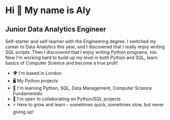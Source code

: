 <!--
## Hi there 👋
### I'm Aly :relaxed: I'm a newbie to the world of coding, but I'm passionate about all things Data and hope to become a Data Engineer one day :sunrise_over_mountains:  
#### Planning to go the whole path one step at the time, and will add my projects along the way  :beginner:
#### This is what I'm learning right now 🌱:
- SQL 
  <br>
- Python 
  <br>
- Tableau 
<br> -->

Hi 👋 My name is Aly
====================

Junior Data Analytics Engineer
------------------------------

Self-starter and self-learner with the Engineering degree. I switched my career to Data Analytics this year, and I discovered that I really enjoy writing SQL scripts. Then I discovered that I enjoy writing Python programs, too. Now I'm working hard to build up my level in both Python and SQL, learn basics of Computer Science and become a true profi!

* 🌍  I'm based in London
* 🖥️  My Python projects 
* 🧠  I'm learning Python, SQL, Data Management, Computer Science Fundamentals
* 🤝  I'm open to collaborating on Python/SQL projects
* ⚡  Here to grow and learn - sometimes quick, sometimes slow, but never giving up!

<!--
**DDataAly/DDataAly** is a ✨ _special_ ✨ repository because its `README.md` (this file) appears on your GitHub profile.

Here are some ideas to get you started:

- 🔭 I’m currently working on ...
- 🌱 I’m currently learning ...
- 👯 I’m looking to collaborate on ...
- 🤔 I’m looking for help with ...
- 💬 Ask me about ...
- 📫 How to reach me: ...
- 😄 Pronouns: ...
- ⚡ Fun fact: ...
-->
